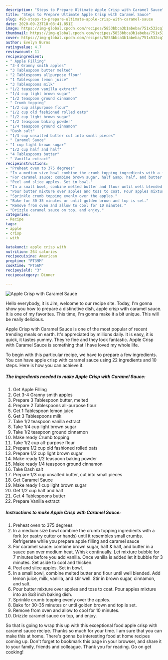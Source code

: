 ```yaml
---
description: "Steps to Prepare Ultimate Apple Crisp with Caramel Sauce"
title: "Steps to Prepare Ultimate Apple Crisp with Caramel Sauce"
slug: 493-steps-to-prepare-ultimate-apple-crisp-with-caramel-sauce
date: 2020-09-23T18:08:41.851Z
image: https://img-global.cpcdn.com/recipes/5853bbca3b1abeba/751x532cq70/apple-crisp-with-caramel-sauce-recipe-main-photo.jpg
thumbnail: https://img-global.cpcdn.com/recipes/5853bbca3b1abeba/751x532cq70/apple-crisp-with-caramel-sauce-recipe-main-photo.jpg
cover: https://img-global.cpcdn.com/recipes/5853bbca3b1abeba/751x532cq70/apple-crisp-with-caramel-sauce-recipe-main-photo.jpg
author: Evelyn Burns
ratingvalue: 4.7
reviewcount: 11
recipeingredient:
- " Apple Filling"
- "3-4 Granny smith apples"
- "3 Tablespoon butter melted"
- "2 Tablespoons allpurpose flour"
- "1 Tablespoon lemon juice"
- "3 Tablespoons milk"
- "1/2 teaspoon vanilla extract"
- "1/4 cup light brown sugar"
- "1/2 teaspoon ground cinnamon"
- " Crumb topping"
- "1/2 cup allpurpose flour"
- "1/2 cup old fashioned rolled oats"
- "1/2 cup light brown sugar"
- "1/2 teaspoon baking powder"
- "1/4 teaspoon ground cinnamon"
- "Dash salt"
- "1/3 cup unsalted butter cut into small pieces"
- " Caramel Sauce"
- "1 cup light brown sugar"
- "1/2 cup half and half"
- "4 Tablespoons butter"
- " Vanilla extract"
recipeinstructions:
- "Preheat oven to 375 degrees"
- "In a medium size bowl combine the crumb topping ingredients with a fork (or pastry cutter or hands) until it resembles small crumbs. Refrigerate while you prepare apple filling and caramel sauce"
- "For caramel sauce: combine brown sugar, half &amp; half, and butter in a sauce pan over medium heat. Whisk continually. Let mixture bubble for 7 minutes before you add vanilla. Once vanilla is added let it bubble for 3 minutes. Set aside to cool and thicken."
- "Peel and slice apples. Set in bowl."
- "In a small bowl, combine melted butter and flour until well blended. Add lemon juice, milk, vanilla, and stir well. Stir in brown sugar, cinnamon, and salt."
- "Pour butter mixture over apples and toss to coat. Pour apples mixture into an 8x8 inch baking dish."
- "Sprinkle crumb topping evenly over the apples."
- "Bake for 30-35 minutes or until golden brown and top is set."
- "Remove from oven and allow to cool for 10 minutes."
- "Drizzle caramel sauce on top, and enjoy."
categories:
- Recipe
tags:
- apple
- crisp
- with

katakunci: apple crisp with 
nutrition: 264 calories
recipecuisine: American
preptime: "PT39M"
cooktime: "PT56M"
recipeyield: "3"
recipecategory: Dinner

---
```



![Apple Crisp with Caramel Sauce](https://img-global.cpcdn.com/recipes/5853bbca3b1abeba/751x532cq70/apple-crisp-with-caramel-sauce-recipe-main-photo.jpg)

Hello everybody, it is Jim, welcome to our recipe site. Today, I'm gonna show you how to prepare a distinctive dish, apple crisp with caramel sauce. It is one of my favorites. This time, I'm gonna make it a bit unique. This will be really delicious.



Apple Crisp with Caramel Sauce is one of the most popular of recent trending meals on earth. It's appreciated by millions daily. It is easy, it is quick, it tastes yummy. They're fine and they look fantastic. Apple Crisp with Caramel Sauce is something that I have loved my whole life.


To begin with this particular recipe, we have to prepare a few ingredients. You can have apple crisp with caramel sauce using 22 ingredients and 10 steps. Here is how you can achieve it.

##### The ingredients needed to make Apple Crisp with Caramel Sauce:

1. Get  Apple Filling
1. Get 3-4 Granny smith apples
1. Prepare 3 Tablespoon butter, melted
1. Prepare 2 Tablespoons all-purpose flour
1. Get 1 Tablespoon lemon juice
1. Get 3 Tablespoons milk
1. Take 1/2 teaspoon vanilla extract
1. Take 1/4 cup light brown sugar
1. Take 1/2 teaspoon ground cinnamon
1. Make ready  Crumb topping
1. Take 1/2 cup all-purpose flour
1. Prepare 1/2 cup old fashioned rolled oats
1. Prepare 1/2 cup light brown sugar
1. Make ready 1/2 teaspoon baking powder
1. Make ready 1/4 teaspoon ground cinnamon
1. Take Dash salt
1. Prepare 1/3 cup unsalted butter, cut into small pieces
1. Get  Caramel Sauce
1. Make ready 1 cup light brown sugar
1. Get 1/2 cup half and half
1. Get 4 Tablespoons butter
1. Prepare  Vanilla extract




##### Instructions to make Apple Crisp with Caramel Sauce:

1. Preheat oven to 375 degrees
1. In a medium size bowl combine the crumb topping ingredients with a fork (or pastry cutter or hands) until it resembles small crumbs. Refrigerate while you prepare apple filling and caramel sauce
1. For caramel sauce: combine brown sugar, half &amp; half, and butter in a sauce pan over medium heat. Whisk continually. Let mixture bubble for 7 minutes before you add vanilla. Once vanilla is added let it bubble for 3 minutes. Set aside to cool and thicken.
1. Peel and slice apples. Set in bowl.
1. In a small bowl, combine melted butter and flour until well blended. Add lemon juice, milk, vanilla, and stir well. Stir in brown sugar, cinnamon, and salt.
1. Pour butter mixture over apples and toss to coat. Pour apples mixture into an 8x8 inch baking dish.
1. Sprinkle crumb topping evenly over the apples.
1. Bake for 30-35 minutes or until golden brown and top is set.
1. Remove from oven and allow to cool for 10 minutes.
1. Drizzle caramel sauce on top, and enjoy.




So that is going to wrap this up with this exceptional food apple crisp with caramel sauce recipe. Thanks so much for your time. I am sure that you can make this at home. There's gonna be interesting food at home recipes coming up. Don't forget to bookmark this page in your browser, and share it to your family, friends and colleague. Thank you for reading. Go on get cooking!
